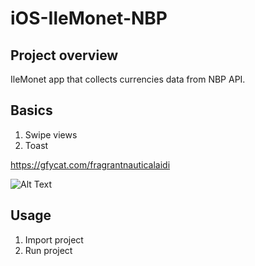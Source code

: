 # iOS-IleMonet-NBP



## Project overview

IleMonet app that collects currencies data from NBP API.

Basics
------


1. Swipe views
2. Toast

https://gfycat.com/fragrantnauticalaidi

![Alt Text](https://media.giphy.com/media/hQiRz0z07GZcsDh9O4/giphy.gif)  



Usage
-----

1. Import project
2. Run project

